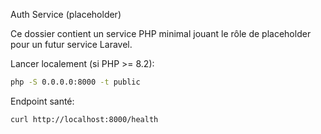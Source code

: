 Auth Service (placeholder)

Ce dossier contient un service PHP minimal jouant le rôle de placeholder pour un futur service Laravel.

Lancer localement (si PHP >= 8.2):

```bash
php -S 0.0.0.0:8000 -t public
```

Endpoint santé:

```bash
curl http://localhost:8000/health
```


